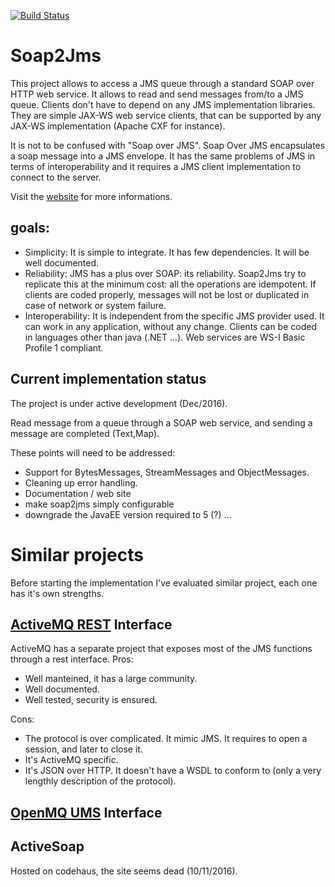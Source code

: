 [![Build Status](https://travis-ci.org/jbricks/soap2jms.svg?branch=master)](https://travis-ci.org/jbricks/soap2jms)

# Soap2Jms

This project allows to access a JMS queue through a standard SOAP over HTTP web service.
It allows to read and send messages from/to a JMS queue. Clients don't have to depend on any JMS implementation libraries. They are simple JAX-WS web service clients, that can be supported by any JAX-WS implementation (Apache CXF for instance).

It is not to be confused with "Soap over JMS". Soap Over JMS encapsulates a soap message into a JMS envelope. It has the same problems of JMS in terms of interoperability and it requires a JMS client implementation to connect to the server.

Visit the [website](https://jbricks.github.com/soap2jms/index.html) for more informations.

## goals:
 * Simplicity: It is simple to integrate. It has few dependencies. It will be well documented.
 * Reliability: JMS has a plus over SOAP: its reliability. Soap2Jms try to replicate this at the minimum cost: all the operations are idempotent. If clients are coded properly, messages will not be lost or duplicated in case of network or system failure.
 * Interoperability: It is independent from the specific JMS provider used. It can work in any application, without any change. Clients can be coded in languages other than java (.NET ...). Web services are WS-I Basic Profile 1 compliant. 


## Current implementation status

The project is under active development (Dec/2016). 

Read message from a queue through a SOAP web service, and sending a message are completed (Text,Map).
 
These points will need to be addressed: 
 - Support for BytesMessages, StreamMessages and ObjectMessages.
 - Cleaning up error handling.
 - Documentation / web site 
 - make soap2jms simply configurable 
 - downgrade the JavaEE version required to 5 (?) ... 
 

# Similar projects

Before starting the implementation I've evaluated similar project, each one has it's own strengths.

## [ActiveMQ REST](https://activemq.apache.org/artemis/docs/1.4.0/rest.html) Interface
ActiveMQ has a separate project that exposes most of the JMS functions through a rest interface.
Pros:
  * Well manteined, it has a large community.
  * Well documented.
  * Well tested, security is ensured.

Cons:
  * The protocol is over complicated. It mimic JMS. It requires to open a session, and later to close it.
  * It's ActiveMQ specific.
  * It's JSON over HTTP. It doesn't have a WSDL to conform to (only a very lengthly description of the protocol). 

## [OpenMQ UMS](https://mq.java.net/4.3-content/ums/umsIntro.html) Interface



## ActiveSoap
Hosted on codehaus, the site seems dead (10/11/2016).
